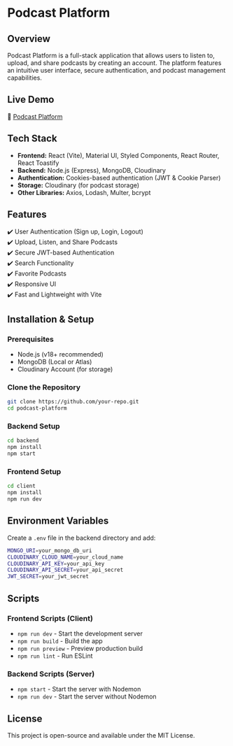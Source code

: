 # Podcast Platform

## Overview
Podcast Platform is a full-stack application that allows users to listen to, upload, and share podcasts by creating an account. The platform features an intuitive user interface, secure authentication, and podcast management capabilities.

## Live Demo
🔗 [Podcast Platform](https://podcasto.netlify.app)

## Tech Stack
- **Frontend:** React (Vite), Material UI, Styled Components, React Router, React Toastify
- **Backend:** Node.js (Express), MongoDB, Cloudinary
- **Authentication:** Cookies-based authentication (JWT & Cookie Parser)
- **Storage:** Cloudinary (for podcast storage)
- **Other Libraries:** Axios, Lodash, Multer, bcrypt

## Features
✔️ User Authentication (Sign up, Login, Logout)  
✔️ Upload, Listen, and Share Podcasts  
✔️ Secure JWT-based Authentication  
✔️ Search Functionality  
✔️ Favorite Podcasts  
✔️ Responsive UI  
✔️ Fast and Lightweight with Vite  

## Installation & Setup

### Prerequisites
- Node.js (v18+ recommended)
- MongoDB (Local or Atlas)
- Cloudinary Account (for storage)

### Clone the Repository
```sh
git clone https://github.com/your-repo.git
cd podcast-platform
```

### Backend Setup
```sh
cd backend
npm install
npm start
```

### Frontend Setup
```sh
cd client
npm install
npm run dev
```

## Environment Variables
Create a `.env` file in the backend directory and add:
```sh
MONGO_URI=your_mongo_db_uri
CLOUDINARY_CLOUD_NAME=your_cloud_name
CLOUDINARY_API_KEY=your_api_key
CLOUDINARY_API_SECRET=your_api_secret
JWT_SECRET=your_jwt_secret
```

## Scripts
### Frontend Scripts (Client)
- `npm run dev` - Start the development server
- `npm run build` - Build the app
- `npm run preview` - Preview production build
- `npm run lint` - Run ESLint

### Backend Scripts (Server)
- `npm start` - Start the server with Nodemon
- `npm run dev` - Start the server without Nodemon



## License
This project is open-source and available under the MIT License.

